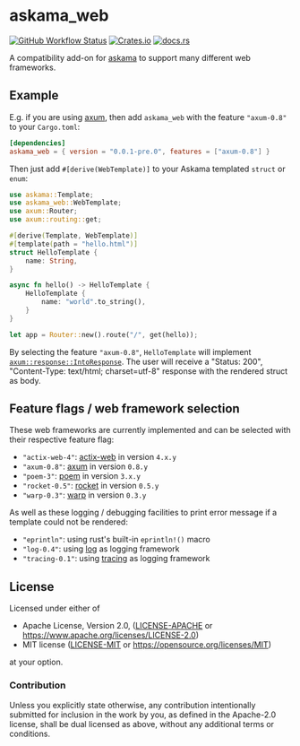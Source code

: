# askama_web

[![GitHub Workflow Status](https://img.shields.io/github/actions/workflow/status/Kijewski/askama_web/ci.yml?branch=main&style=flat-square&logo=github&logoColor=white "GitHub Workflow Status")](https://github.com/Kijewski/askama_web/actions/workflows/ci.yml)
[![Crates.io](https://img.shields.io/crates/v/askama_web?logo=rust&style=flat-square "Crates.io")](https://crates.io/crates/askama_web)
[![docs.rs](https://img.shields.io/docsrs/askama_web?logo=docsdotrs&style=flat-square&logoColor=white "docs.rs")](https://docs.rs/askama_web/)

A compatibility add-on for [askama](https://lib.rs/crates/askama) to support
many different web frameworks.

## Example

E.g. if you are using [axum](https://lib.rs/crates/axum), then add `askama_web` with
the feature `"axum-0.8"` to your `Cargo.toml`:

```toml
[dependencies]
askama_web = { version = "0.0.1-pre.0", features = ["axum-0.8"] }
```

Then just add `#[derive(WebTemplate)]` to your Askama templated `struct` or `enum`:

```rust
use askama::Template;
use askama_web::WebTemplate;
use axum::Router;
use axum::routing::get;

#[derive(Template, WebTemplate)]
#[template(path = "hello.html")]
struct HelloTemplate {
    name: String,
}

async fn hello() -> HelloTemplate {
    HelloTemplate {
        name: "world".to_string(),
    }
}

let app = Router::new().route("/", get(hello));
```

By selecting the feature `"axum-0.8"`, `HelloTemplate` will implement [`axum::response::IntoResponse`].
The user will receive a "Status: 200", "Content-Type: text/html; charset=utf-8"
response with the rendered struct as body.

[`axum::response::IntoResponse`]: https://docs.rs/actix-web/4.9.0/actix_web/dev/struct.ServiceResponse.html#method.into_response

## Feature flags / web framework selection

These web frameworks are currently implemented
and can be selected with their respective feature flag:

* `"actix-web-4"`: [actix-web](https://docs.rs/actix-web/4.x.x/) in version `4.x.y`
* `"axum-0.8"`: [axum](https://docs.rs/axum/0.8.x/) in version `0.8.y`
* `"poem-3"`: [poem](https://docs.rs/poem/3.x.x/) in version `3.x.y`
* `"rocket-0.5"`: [rocket](https://docs.rs/rocket/0.5.x/) in version `0.5.y`
* `"warp-0.3"`: [warp](https://docs.rs/warp/0.3.x/) in version `0.3.y`

As well as these logging / debugging facilities to print error message
if a template could not be rendered:

* `"eprintln"`: using rust's built-in `eprintln!()` macro
* `"log-0.4"`: using [log](https://docs.rs/log/0.4.x/) as logging framework
* `"tracing-0.1"`: using [tracing](https://docs.rs/tracing/0.1.x/) as logging framework

## License

Licensed under either of

* Apache License, Version 2.0, ([LICENSE-APACHE](LICENSE-APACHE) or https://www.apache.org/licenses/LICENSE-2.0)
* MIT license ([LICENSE-MIT](LICENSE-MIT) or https://opensource.org/licenses/MIT)

at your option.

### Contribution

Unless you explicitly state otherwise, any contribution intentionally
submitted for inclusion in the work by you, as defined in the Apache-2.0
license, shall be dual licensed as above, without any additional terms or
conditions.
